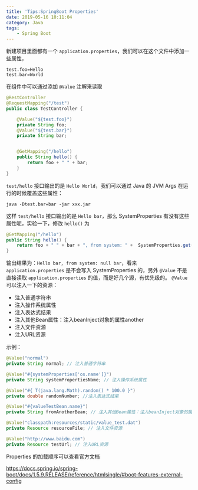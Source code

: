 ```yaml
---
title: 'Tips:SpringBoot Properties'
date: 2019-05-16 10:11:04
category: Java
tags: 
    - Spring Boot
---
```


新建项目里面都有一个 `application.properties`，我们可以在这个文件中添加一些属性，

```
test.foo=Hello
test.bar=World 
```

在组件中可以通过添加 `@Value` 注解来读取

``` java
@RestController
@RequestMapping("/test")
public class TestController {

    @Value("${test.foo}")
    private String foo;
    @Value("${test.bar}")
    private String bar;


    @GetMapping("/hello")
    public String hello() {
        return foo + " " + bar;
    }
}
```

`test/hello` 接口输出的是 `Hello World`，我们可以通过 Java 的 JVM Args 在运行的时候覆盖这些属性：

```
java -Dtest.bar=bar -jar xxx.jar
```

这样 `test/hello` 接口输出的是 `Hello bar`，那么 SystemProperties 有没有这些属性呢，实验一下，修改 `hello()` 为

``` java
@GetMapping("/hello")
public String hello() {
    return foo + " " + bar + ", from system: " +  SystemProperties.get("test.foo") + " " +  SystemProperties.get("test.bar");
}
```

输出结果为：`Hello bar, from system: null bar`，看来 `application.properties` 是不会写入 SystemProperties 的，另外 `@Value` 不是直接读取 `application.properties` 的值，而是好几个源，有优先级的。
`@Value` 可以注入一下的资源：

- 注入普通字符串
- 注入操作系统属性
- 注入表达式结果
- 注入其他Bean属性：注入beanInject对象的属性another
- 注入文件资源
- 注入URL资源

示例：

``` java
@Value("normal")
private String normal; // 注入普通字符串

@Value("#{systemProperties['os.name']}")
private String systemPropertiesName; // 注入操作系统属性

@Value("#{ T(java.lang.Math).random() * 100.0 }")
private double randomNumber; //注入表达式结果

@Value("#{valueTestBean.name}")
private String fromAnotherBean; // 注入其他Bean属性：注入beanInject对象的属性another，类具体定义见下面

@Value("classpath:resources/static/value_test.dat")
private Resource resourceFile; // 注入文件资源

@Value("http://www.baidu.com")
private Resource testUrl; // 注入URL资源
```
Properties 的加载顺序可以查看官方文档

https://docs.spring.io/spring-boot/docs/1.5.9.RELEASE/reference/htmlsingle/#boot-features-external-config



